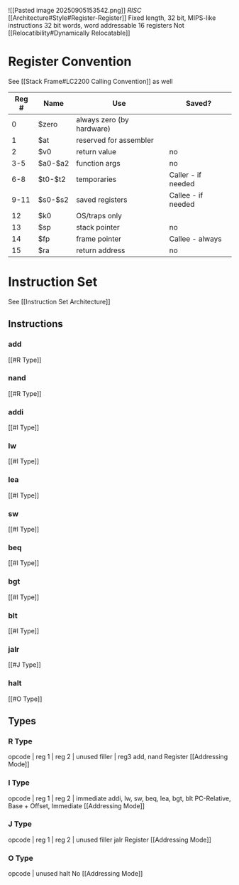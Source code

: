 ![[Pasted image 20250905153542.png]]
*RISC*
[[Architecture#Style#Register-Register]]
Fixed length, 32 bit, MIPS-like instructions
32 bit words, word addressable
16 registers
Not [[Relocatibility#Dynamically Relocatable]]
# Register Convention
See [[Stack Frame#LC2200 Calling Convention]] as well

| Reg # | Name      | Use                       | Saved?             |
| ----- | --------- | ------------------------- | ------------------ |
| 0     | $zero     | always zero (by hardware) |                    |
| 1     | $at       | reserved for assembler    |                    |
| 2     | $v0       | return value              | no                 |
| 3-5   | \$a0-\$a2 | function args             | no                 |
| 6-8   | \$t0-\$t2 | temporaries               | Caller - if needed |
| 9-11  | \$s0-\$s2 | saved registers           | Callee - if needed |
| 12    | $k0       | OS/traps only             |                    |
| 13    | $sp       | stack pointer             | no                 |
| 14    | $fp       | frame pointer             | Callee - always    |
| 15    | $ra       | return address            | no                 |

# Instruction Set
See [[Instruction Set Architecture]]
## Instructions
### add
[[#R Type]]
### nand
[[#R Type]]
### addi
[[#I Type]]
### lw
[[#I Type]]
### lea
[[#I Type]]
### sw
[[#I Type]]
### beq
[[#I Type]]
### bgt
[[#I Type]]
### blt
[[#I Type]]
### jalr
[[#J Type]]
### halt
[[#O Type]]
## Types
### R Type
opcode | reg 1 | reg 2 | unused filler | reg3
add, nand
Register [[Addressing Mode]]
### I Type
opcode | reg 1 | reg 2 | immediate
addi, lw, sw, beq, lea, bgt, blt
PC-Relative, Base + Offset, Immediate [[Addressing Mode]]
### J Type
opcode | reg 1 | reg 2 | unused filler
jalr
Register [[Addressing Mode]]
### O Type
opcode | unused
halt
No [[Addressing Mode]]